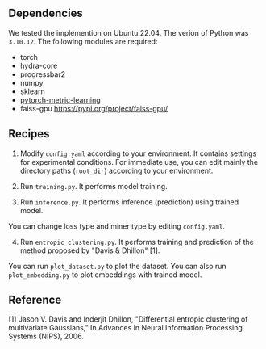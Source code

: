 ## Dependencies
We tested the implemention on Ubuntu 22.04. The verion of Python was `3.10.12`. The following modules are required:

- torch
- hydra-core
- progressbar2
- numpy
- sklearn
- [pytorch-metric-learning](https://github.com/KevinMusgrave/pytorch-metric-learning#installation) 
- faiss-gpu https://pypi.org/project/faiss-gpu/


## Recipes
1. Modify `config.yaml` according to your environment. It contains settings for experimental conditions. For immediate use, you can edit mainly the directory paths (`root_dir`) according to your environment.

2. Run `training.py`. It performs model training.

3. Run `inference.py`. It performs inference (prediction) using trained model.

You can change loss type and miner type by editing `config.yaml`.

4. Run `entropic_clustering.py`. It performs training and prediction of the method proposed by "Davis & Dhillon" [1].

You can run `plot_dataset.py` to plot the dataset. You can also run `plot_embedding.py` to plot embeddings with trained model.

## Reference
[1] Jason V. Davis and Inderjit Dhillon, "Differential entropic
    clustering of multivariate Gaussians," In Advances in Neural
    Information Processing Systems (NIPS), 2006.
